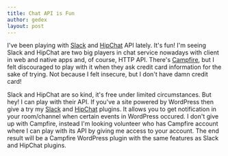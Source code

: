 ```yaml
---
title: Chat API is Fun
author: gedex
layout: post
---
```


I've been playing with [Slack](https://slack.com) and [HipChat](https://hipchat.com) API lately. It's fun! I'm seeing Slack and
HipChat are two big players in chat service nowadays with client in web and native apps
and, of course, HTTP API. There's [Campfire](https://campfirenow.com), but I felt discouraged to play with it
when they ask credit card information for the sake of trying. Not because I felt insecure, but I don't have
damn credit card!

Slack and HipChat are so kind, it's free under limited circumstances. But hey! I can play with their API.
If you've a site powered by WordPress then give a try my [Slack](http://wordpress.org/plugins/slack) and
[HipChat](http://wordpress.org/plugins/better-hipchat) plugins. It allows you to get notification in your
room/channel when certain events in WordPress occured. I don't give up with Campfire, instead I'm looking
volunteer who has Campfire account where I can play with its API by giving me access to your account.
The end result will be a Campfire WordPress plugin with the same features as Slack and HipChat plugins.
